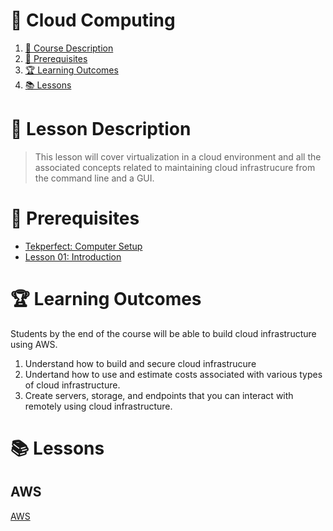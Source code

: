# 💨 Cloud Computing

1. [📝 Course Description](#📝-course-description)
2. [🎯 Prerequisites](#🎯-prerequisites)
3. [🏆 Learning Outcomes](#🏆-learning-outcomes)
4. [📚 Lessons](#📚-lessons)


# 📝 Lesson Description

> This lesson will cover virtualization in a cloud environment and all the associated concepts related to maintaining cloud infrastrucure from the command line and a GUI.

# 🎯 Prerequisites

* [Tekperfect: Computer Setup](/lessons/computer-setup.md)
* [Lesson 01: Introduction](/courses/01-Introduction/home.md)

# 🏆 Learning Outcomes

Students by the end of the course will be able to build cloud infrastructure using AWS.

1. Understand how to build and secure cloud infrastrucure
1. Undertand how to use and estimate costs associated with various types of cloud infrastructure.
1. Create servers, storage, and endpoints that you can interact with remotely using cloud infrastructure.

# 📚 Lessons

## AWS

[AWS](/courses/14-Cloud_Computing/lessons/aws.md)

